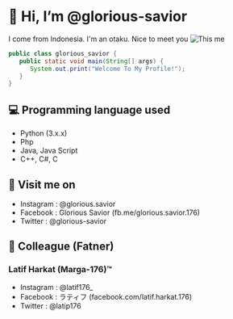 # 👋 Hi, I’m @glorious-savior
I come from Indonesia. I'm an otaku. Nice to meet you
<img src='https://encrypted-tbn0.gstatic.com/images?q=tbn:ANd9GcRxOU3pdb-CxzpNPK-6eyLPUMPJeviRplBCFw&usqp=CAU' alt="This me" />
```JAVA
public class glorious_savior {
   public static void main(String[] args) {
      System.out.print("Welcome To My Profile!");
   }
}
```
## 💻 Programming language used
- Python (3.x.x)
- Php
- Java, Java Script
- C++, C#, C
## 👀 Visit me on
- Instagram : @glorious.savior
- Facebook : Glorious Savior (fb.me/glorious.savior.176)
- Twitter : @glorious-savior
## 💞 Colleague (Fatner)
### Latif Harkat (Marga-176)™
- Instagram : @latif176_
- Facebook : ラティフ (facebook.com/latif.harkat.176)
- Twitter : @latip176
<!---
glorious-savior/glorious-savior is a ✨ special ✨ repository because its `README.md` (this file) appears on your GitHub profile.
You can click the Preview link to take a look at your changes.
--->
